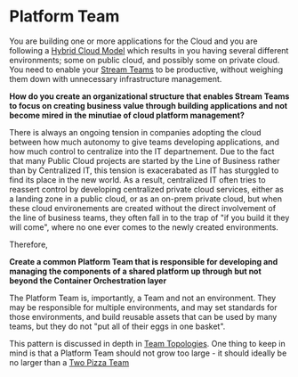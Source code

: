 # Platform Team

You are building one or more applications for the Cloud and you are following a [Hybrid Cloud Model](../Cloud-Native-Architecture/Hybrid-Cloud-Model.md) which results in you having several different environments; some on public cloud, and possibly some on private cloud.  You need to enable your [Stream Teams]() to be productive, without weighing them down with unnecessary infrastructure management.

**How do you create an organizational structure that enables Stream Teams to focus on creating business value through building applications and not become mired in the minutiae of cloud platform management?**

There is always an ongoing tension in companies adopting the cloud between how much autonomy to give teams developing applications, and how much control to centralize into the IT departnement.  Due to the fact that many Public Cloud projects are started by the Line of Business rather than by Centralized IT, this tension is exacerabated as IT has sturggled to find its place in the new world.  As a result, centralized IT often tries to reassert control by developing centralized private cloud services, either as a landing zone in a public cloud, or as an on-prem private cloud, but when these cloud environements are created without the direct involvement of the line of business teams, they often fall in to the trap of "if you build it they will come", where no one ever comes to the newly created environments.

Therefore,

**Create a common Platform Team that is responsible for developing and managing the components of a shared platform up through but not beyond the Container Orchestration layer**

The Platform Team is, importantly, a Team and not an environment.  They may be responsible for multiple environments, and may set standards for those environments, and build reusable assets that can be used by many teams, but they do not "put all of their eggs in one basket". 

This pattern is discussed in depth in [Team Topologies](https://www.amazon.com/Team-Topologies-Organizing-Business-Technology/dp/1942788819).  One thing to keep in mind is that a Platform Team should not grow too large - it should ideally be no larger than a [Two Pizza Team](Two-Pizza-Team.md)
